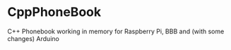 # CppPhoneBook
C++ Phonebook working in memory for Raspberry Pi, BBB and (with some changes) Arduino
